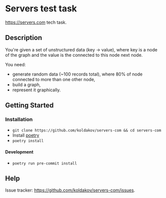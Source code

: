 # Servers test task

https://servers.com tech task.

## Description

You're given a set of unstructured data (key -> value),
where key is a node of the graph and the value is the connected to this node next node.

You need:
- generate random data (~100 records total), where 80% of node connected to more than one other node,
- build a graph,
- represent it graphically.

## Getting Started

### Installation

* `git clone https://github.com/koldakov/servers-com && cd servers-com`
* Install [poetry](https://python-poetry.org/)
* `poetry install`

#### Development

* `poetry run pre-commit install`

## Help

Issue tracker: https://github.com/koldakov/servers-com/issues.
